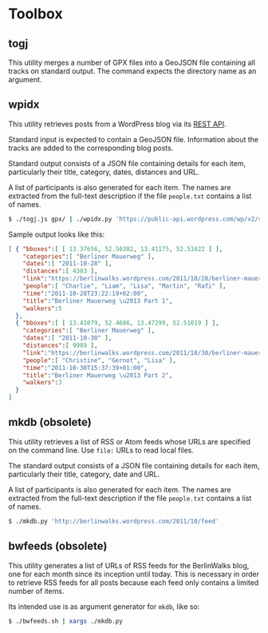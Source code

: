 Toolbox
=======

togj
----

This utility merges a number of GPX files into a GeoJSON file containing
all tracks on standard output. The command expects the directory name as an
argument.


wpidx
-----

This utility retrieves posts from a WordPress blog via its [REST
API](http://v2.wp-api.org/).

Standard input is expected to contain a GeoJSON file. Information about the
tracks are added to the corresponding blog posts.

Standard output consists of a JSON file containing details for each item,
particularly their title, category, dates, distances and URL.

A list of participants is also generated for each item. The names are
extracted from the full-text description if the file `people.txt` contains
a list of names.

```sh
$ ./togj.js gpx/ | ./wpidx.py 'https://public-api.wordpress.com/wp/v2/sites/berlinwalks.wordpress.com/'
```

Sample output looks like this:

```json
[ { "bboxes":[ [ 13.37656, 52.50382, 13.41175, 52.51622 ] ],
    "categories":[ "Berliner Mauerweg" ],
    "dates":[ "2011-10-28" ],
    "distances":[ 4383 ],
    "link":"https://berlinwalks.wordpress.com/2011/10/28/berliner-mauerweg-part-1/",
    "people":[ "Charlie", "Liam", "Lisa", "Martin", "Rafi" ],
    "time":"2011-10-28T23:22:19+02:00",
    "title":"Berliner Mauerweg \u2013 Part 1",
    "walkers":5
  },
  { "bboxes":[ [ 13.41079, 52.4686, 13.47299, 52.51019 ] ],
    "categories":[ "Berliner Mauerweg" ],
    "dates":[ "2011-10-30" ],
    "distances":[ 9989 ],
    "link":"https://berlinwalks.wordpress.com/2011/10/30/berliner-mauerweg-part-2/",
    "people":[ "Christine", "Gernot", "Lisa" ],
    "time":"2011-10-30T15:37:39+01:00",
    "title":"Berliner Mauerweg \u2013 Part 2",
    "walkers":3
  }
]
```



mkdb (obsolete)
----

This utility retrieves a list of RSS or Atom feeds whose URLs are specified
on the command line. Use `file:` URLs to read local files.

The standard output consists of a JSON file containing details for each
item, particularly their title, category, date and URL.

A list of participants is also generated for each item. The names are
extracted from the full-text description if the file `people.txt` contains
a list of names.

```sh
$ ./mkdb.py 'http://berlinwalks.wordpress.com/2011/10/feed'
```


bwfeeds (obsolete)
-------

This utility generates a list of URLs of RSS feeds for the BerlinWalks
blog, one for each month since its inception until today. This is necessary
in order to retrieve RSS feeds for all posts because each feed only
contains a limited number of items.

Its intended use is as argument generator for `mkdb`, like so:

```sh
$ ./bwfeeds.sh | xargs ./mkdb.py
```
